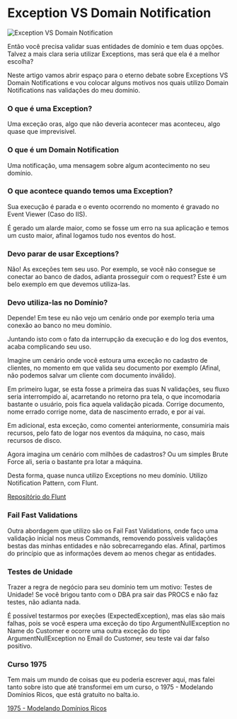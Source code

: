 Exception VS Domain Notification
================================

![Exception VS Domain Notification](https://baltaio.blob.core.windows.net/blog/exception-vs-domain-notification.jpg)

Então você precisa validar suas entidades de domínio e tem duas opções. Talvez a mais clara seria utilizar Exceptions, mas será que ela é a melhor escolha?  
  
Neste artigo vamos abrir espaço para o eterno debate sobre Exceptions VS Domain Notifications e vou colocar alguns motivos nos quais utilizo Domain Notifications nas validações do meu domínio.

### O que é uma Exception?

Uma exceção oras, algo que não deveria acontecer mas aconteceu, algo quase que imprevisível.

### O que é um Domain Notification

Uma notificação, uma mensagem sobre algum acontecimento no seu domínio.

### O que acontece quando temos uma Exception?

Sua execução é parada e o evento ocorrendo no momento é gravado no Event Viewer (Caso do IIS).  
  
É gerado um alarde maior, como se fosse um erro na sua aplicação e temos um custo maior, afinal logamos tudo nos eventos do host.

### Devo parar de usar Exceptions?

Não! As exceções tem seu uso. Por exemplo, se você não consegue se conectar ao banco de dados, adianta prosseguir com o request? Este é um belo exemplo em que devemos utiliza-las.

### Devo utiliza-las no Domínio?

Depende! Em tese eu não vejo um cenário onde por exemplo teria uma conexão ao banco no meu domínio.  
  
Juntando isto com o fato da interrupção da execução e do log dos eventos, acaba complicando seu uso.  
  
Imagine um cenário onde você estoura uma exceção no cadastro de clientes, no momento em que valida seu documento por exemplo (Afinal, não podemos salvar um cliente com documento inválido).  
  
Em primeiro lugar, se esta fosse a primeira das suas N validações, seu fluxo seria interrompido aí, acarretando no retorno pra tela, o que incomodaria bastante o usuário, pois fica aquela validação picada. Corrige documento, nome errado corrige nome, data de nascimento errado, e por aí vai.  
  
Em adicional, esta exceção, como comentei anteriormente, consumiria mais recursos, pelo fato de logar nos eventos da máquina, no caso, mais recursos de disco.  
  
Agora imagina um cenário com milhões de cadastros? Ou um simples Brute Force ali, seria o bastante pra lotar a máquina.  
  
Desta forma, quase nunca utilizo Exceptions no meu domínio. Utilizo Notification Pattern, com Flunt.

[Repositório do Flunt](https://github.com/andrebaltieri/flunt)

### Fail Fast Validations

Outra abordagem que utilizo são os Fail Fast Validations, onde faço uma validação inicial nos meus Commands, removendo possíveis validações bestas das minhas entidades e não sobrecarregando elas. Afinal, partimos do princípio que as informações devem ao menos chegar as entidades.

### Testes de Unidade

Trazer a regra de negócio para seu domínio tem um motivo: Testes de Unidade! Se você brigou tanto com o DBA pra sair das PROCS e não faz testes, não adianta nada.  
  
É possível testarmos por exeções (ExpectedException), mas elas são mais falhas, pois se você espera uma exceção do tipo ArgumentNullException no Name do Customer e ocorre uma outra exceção do tipo ArgumentNullException no Email do Customer, seu teste vai dar falso positivo.

### Curso 1975

Tem mais um mundo de coisas que eu poderia escrever aqui, mas falei tanto sobre isto que até transformei em um curso, o 1975 - Modelando Domínios Ricos, que está gratuito no balta.io.

[1975 - Modelando Domínios Ricos](https://balta.io/cursos/1975)